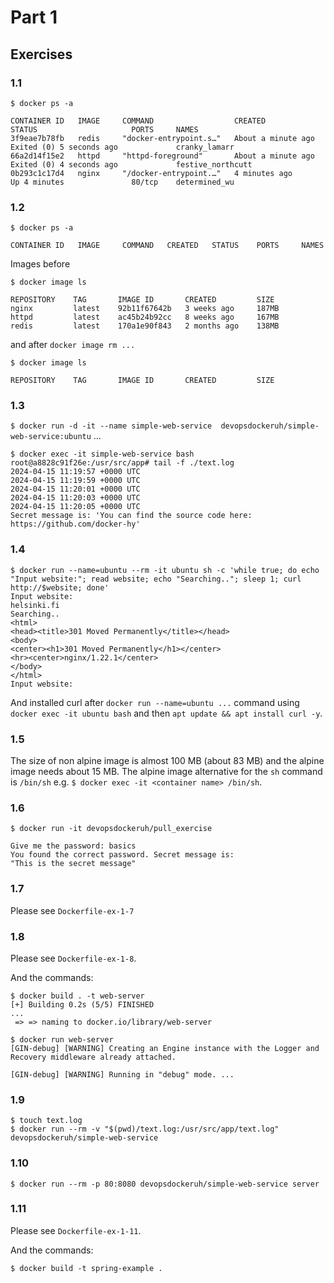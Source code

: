 # Part 1

## Exercises

### 1.1
`$ docker ps -a`
```
CONTAINER ID   IMAGE     COMMAND                  CREATED              STATUS                     PORTS     NAMES
3f9eae7b78fb   redis     "docker-entrypoint.s…"   About a minute ago   Exited (0) 5 seconds ago             cranky_lamarr
66a2d14f15e2   httpd     "httpd-foreground"       About a minute ago   Exited (0) 4 seconds ago             festive_northcutt
0b293c1c17d4   nginx     "/docker-entrypoint.…"   4 minutes ago        Up 4 minutes               80/tcp    determined_wu
```

### 1.2
`$ docker ps -a`
```
CONTAINER ID   IMAGE     COMMAND   CREATED   STATUS    PORTS     NAMES
```

Images before

`$ docker image ls`
```
REPOSITORY    TAG       IMAGE ID       CREATED         SIZE
nginx         latest    92b11f67642b   3 weeks ago     187MB
httpd         latest    ac45b24b92cc   8 weeks ago     167MB
redis         latest    170a1e90f843   2 months ago    138MB
```

and after `docker image rm ...`

`$ docker image ls`
```
REPOSITORY    TAG       IMAGE ID       CREATED         SIZE
```

### 1.3

`$ docker run -d -it --name simple-web-service  devopsdockeruh/simple-web-service:ubuntu`
...
```
$ docker exec -it simple-web-service bash
root@a8828c91f26e:/usr/src/app# tail -f ./text.log
2024-04-15 11:19:57 +0000 UTC
2024-04-15 11:19:59 +0000 UTC
2024-04-15 11:20:01 +0000 UTC
2024-04-15 11:20:03 +0000 UTC
2024-04-15 11:20:05 +0000 UTC
Secret message is: 'You can find the source code here: https://github.com/docker-hy'
```

### 1.4

```
$ docker run --name=ubuntu --rm -it ubuntu sh -c 'while true; do echo "Input website:"; read website; echo "Searching.."; sleep 1; curl http://$website; done'
Input website:
helsinki.fi
Searching..
<html>
<head><title>301 Moved Permanently</title></head>
<body>
<center><h1>301 Moved Permanently</h1></center>
<hr><center>nginx/1.22.1</center>
</body>
</html>
Input website:
```

And installed curl after `docker run --name=ubuntu ...` command using `docker exec -it ubuntu bash` and then `apt update && apt install curl -y`.

### 1.5

The size of non alpine image is almost 100 MB (about 83 MB) and the alpine image needs about 15 MB. The alpine image alternative for the `sh` command is `/bin/sh` e.g. `$ docker exec -it <container name> /bin/sh`.

### 1.6

```
$ docker run -it devopsdockeruh/pull_exercise
```

```
Give me the password: basics
You found the correct password. Secret message is:
"This is the secret message"
```

### 1.7

Please see `Dockerfile-ex-1-7`

### 1.8

Please see `Dockerfile-ex-1-8`.

And the commands:
```
$ docker build . -t web-server
[+] Building 0.2s (5/5) FINISHED
...
 => => naming to docker.io/library/web-server

$ docker run web-server
[GIN-debug] [WARNING] Creating an Engine instance with the Logger and Recovery middleware already attached.

[GIN-debug] [WARNING] Running in "debug" mode. ...
```

### 1.9

```
$ touch text.log
$ docker run --rm -v "$(pwd)/text.log:/usr/src/app/text.log" devopsdockeruh/simple-web-service
```

### 1.10

```
$ docker run --rm -p 80:8080 devopsdockeruh/simple-web-service server
```

### 1.11

Please see `Dockerfile-ex-1-11`.

And the commands:
```
$ docker build -t spring-example .
```
